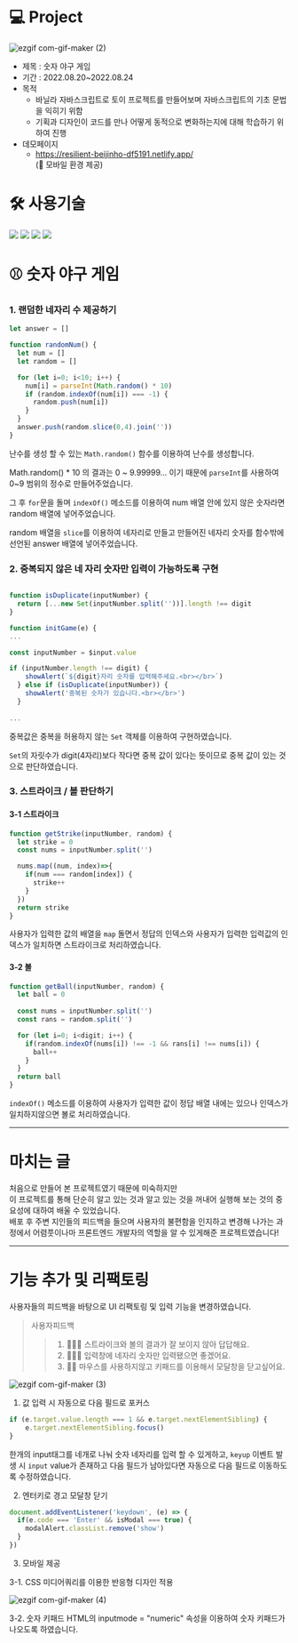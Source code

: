 # 💻 Project
![ezgif com-gif-maker (2)](https://user-images.githubusercontent.com/98960420/212523999-5d41092b-8134-4b9c-81c6-0dc2cb2a66f3.gif)

* 제목 : 숫자 야구 게임
* 기간 : 2022.08.20~2022.08.24
* 목적
  * 바닐라 자바스크립트로 토이 프로젝트를 만들어보며 자바스크립트의 기초 문법을 익히기 위함
  * 기획과 디자인이 코드를 만나 어떻게 동적으로 변화하는지에 대해 학습하기 위하여 진행
* 데모페이지
  * https://resilient-beijinho-df5191.netlify.app/  
 (📱 모바일 환경 제공)
  
# 🛠 사용기술
<img src="https://img.shields.io/badge/HTML5-E34F26?style=plastic&logo=HTML5&logoColor=white" /> <img src="https://img.shields.io/badge/CSS-1F8ACB?style=plastic&logo=css3&logoColor=white" /> <img src="https://img.shields.io/badge/JavaScript-F7DF1E?style=plastic&logo=JavaScript&logoColor=fff" /> <img src="https://img.shields.io/badge/Netlify-00C7B7?style=plastic&logo=Netlify&logoColor=fff" />


# ⚾️ 숫자 야구 게임

### 1. 랜덤한 네자리 수 제공하기

```JavaScript
let answer = []

function randomNum() {
  let num = []
  let random = []

  for (let i=0; i<10; i++) {
    num[i] = parseInt(Math.random() * 10)
    if (random.indexOf(num[i]) === -1) {
      random.push(num[i])
    } 
  }
  answer.push(random.slice(0,4).join(''))
}

```

난수를 생성 할 수 있는 ```Math.random()``` 함수를 이용하여 난수를 생성합니다.

Math.random() * 10 의 결과는 0 ~ 9.99999... 이기 때문에 ```parseInt```를 사용하여 0~9 범위의 정수로 만들어주었습니다.

그 후 ```for```문을 돌며 ```indexOf()``` 메소드를 이용하여 num 배열 안에 있지 않은 숫자라면 random 배열에 넣어주었습니다.

random 배열을 ```slice```를 이용하여 네자리로 만들고 만들어진 네자리 숫자를 함수밖에 선언된 answer 배열에 넣어주었습니다.

### 2. 중복되지 않은 네 자리 숫자만 입력이 가능하도록 구현


```JavaScript

function isDuplicate(inputNumber) {
  return [...new Set(inputNumber.split(''))].length !== digit
}

function initGame(e) {
...

const inputNumber = $input.value

if (inputNumber.length !== digit) { 
    showAlert(`${digit}자리 숫자를 입력해주세요.<br></br>`)
  } else if (isDuplicate(inputNumber)) {
    showAlert('중복된 숫자가 있습니다.<br></br>')
  } 
  
...

```

중복값은 중복을 허용하지 않는 ```Set``` 객체를 이용하여 구현하였습니다.

```Set```의 자릿수가 digit(4자리)보다 작다면 중복 값이 있다는 뜻이므로 중복 값이 있는 것으로 판단하였습니다.

### 3. 스트라이크 / 볼 판단하기


#### 3-1 스트라이크

```JavaScript
function getStrike(inputNumber, random) {
  let strike = 0
  const nums = inputNumber.split('')

  nums.map((num, index)=>{
    if(num === random[index]) {
      strike++
    }
  })
  return strike
}
```

사용자가 입력한 값의 배열을 ```map``` 돌면서 정답의 인덱스와 사용자가 입력한 입력값의 인덱스가 일치하면 스트라이크로 처리하였습니다.

#### 3-2 볼

```JavaScript
function getBall(inputNumber, random) {
  let ball = 0
  
  const nums = inputNumber.split('')
  const rans = random.split('')

  for (let i=0; i<digit; i++) {
    if(random.indexOf(nums[i]) !== -1 && rans[i] !== nums[i]) {
      ball++
    }
  }
  return ball
}
```

```indexOf()``` 메소드를 이용하여 사용자가 입력한 값이 정답 배열 내에는 있으나 인덱스가 일치하지않으면 볼로 처리하였습니다.

---

# 마치는 글

처음으로 만들어 본 프로젝트였기 때문에 미숙하지만  
이 프로젝트를 통해 단순히 알고 있는 것과 알고 있는 것을 꺼내어 실행해 보는 것의 중요성에 대하여 배울 수 있었습니다.  
배포 후 주변 지인들의 피드백을 들으며 사용자의 불편함을 인지하고 변경해 나가는 과정에서 어렴풋이나마 프론트엔드 개발자의 역할을 알 수 있게해준 프로젝트였습니다!

---

# 기능 추가 및 리팩토링

사용자들의 피드백을 바탕으로 UI 리팩토링 및 입력 기능을 변경하였습니다.

> 사용자피드백  
>>1. 🙋🏻‍♀️ 스트라이크와 볼의 결과가 잘 보이지 않아 답답해요.    
>>2. 🙋🏻‍♂️ 입력창에 네자리 숫자만 입력됐으면 좋겠어요.    
>> 3. 🙋🏻 마우스를 사용하지않고 키패드를 이용해서 모달창을 닫고싶어요. 

![ezgif com-gif-maker (3)](https://user-images.githubusercontent.com/98960420/212524149-6d628efe-902d-4146-b2a2-01a36f4b947b.gif)

1. 값 입력 시 자동으로 다음 필드로 포커스

```JavaScript
if (e.target.value.length === 1 && e.target.nextElementSibling) {
	e.target.nextElementSibling.focus()
}
```
한개의 input태그를 네개로 나눠 숫자 네자리를 입력 할 수 있게하고, ```keyup``` 이벤트 발생 시 ```input``` value가 존재하고 다음 필드가 남아있다면 
자동으로 다음 필드로 이동하도록 수정하였습니다.

2. 엔터키로 경고 모달창 닫기

```JavaScript
document.addEventListener('keydown', (e) => {
  if(e.code === 'Enter' && isModal === true) {
    modalAlert.classList.remove('show')
  }
})
```

3. 모바일 제공

3-1. CSS 미디어쿼리를 이용한 반응형 디자인 적용

![ezgif com-gif-maker (4)](https://user-images.githubusercontent.com/98960420/212524578-5a56e2ae-4058-4655-865b-490a255cca45.gif)


3-2. 숫자 키패드
HTML의 inputmode = "numeric" 속성을 이용하여 숫자 키패드가 나오도록 하였습니다.

